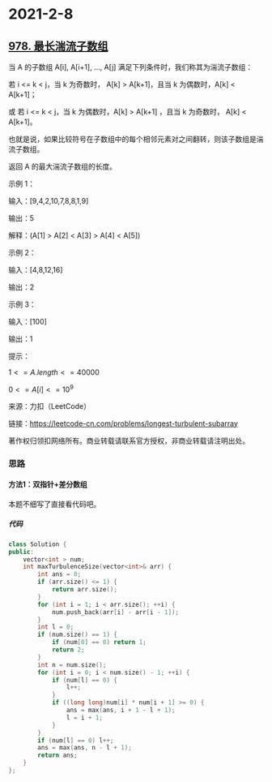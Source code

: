 # 2021-2-8

## [978. 最长湍流子数组](https://leetcode-cn.com/problems/longest-turbulent-subarray/)

当 A 的子数组 A[i], A[i+1], ..., A[j] 满足下列条件时，我们称其为湍流子数组：

若 i <= k < j，当 k 为奇数时， A[k] > A[k+1]，且当 k 为偶数时，A[k] < A[k+1]；

或 若 i <= k < j，当 k 为偶数时，A[k] > A[k+1] ，且当 k 为奇数时， A[k] < A[k+1]。

也就是说，如果比较符号在子数组中的每个相邻元素对之间翻转，则该子数组是湍流子数组。

返回 A 的最大湍流子数组的长度。 

示例 1：

输入：[9,4,2,10,7,8,8,1,9]

输出：5

解释：(A[1] > A[2] < A[3] > A[4] < A[5])

示例 2：

输入：[4,8,12,16]

输出：2

示例 3：

输入：[100]

输出：1

提示：

$1 <= A.length <= 40000$

$0 <= A[i] <= 10^9$

来源：力扣（LeetCode）

链接：https://leetcode-cn.com/problems/longest-turbulent-subarray

著作权归领扣网络所有。商业转载请联系官方授权，非商业转载请注明出处。

### 思路

#### 方法1：双指针+差分数组



本题不细写了直接看代码吧。



##### 代码

```cpp
class Solution {
public:
    vector<int > num;
    int maxTurbulenceSize(vector<int>& arr) {
        int ans = 0;
        if (arr.size() <= 1) {
            return arr.size();
        }
        for (int i = 1; i < arr.size(); ++i) {
            num.push_back(arr[i] - arr[i - 1]);
        }
        int l = 0;
        if (num.size() == 1) {
            if (num[0] == 0) return 1;
            return 2;
        }
        int n = num.size();
        for (int i = 0; i < num.size() - 1; ++i) {
            if (num[l] == 0) {
                l++;
            }
            if ((long long)num[i] * num[i + 1] >= 0) {
                ans = max(ans, i + 1 - l + 1);
                l = i + 1;
            }
        }
        if (num[l] == 0) l++;
        ans = max(ans, n - l + 1);
        return ans;
    }
};
```

